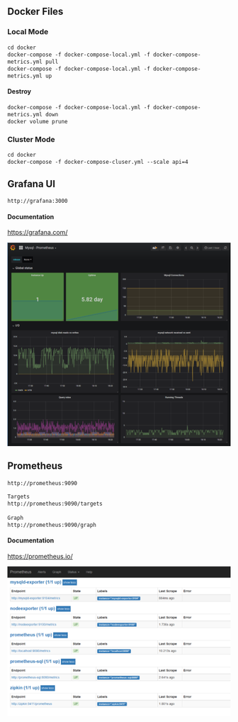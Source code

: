 ## Docker Files 

### Local Mode 
```
cd docker
docker-compose -f docker-compose-local.yml -f docker-compose-metrics.yml pull
docker-compose -f docker-compose-local.yml -f docker-compose-metrics.yml up
```

#### Destroy
```
docker-compose -f docker-compose-local.yml -f docker-compose-metrics.yml down
docker volume prune
```

### Cluster Mode
```
cd docker
docker-compose -f docker-compose-cluser.yml --scale api=4
```

## Grafana UI

```
http://grafana:3000
```

#### Documentation
https://grafana.com/


![](../assets/grafana.png)


## Prometheus

```
http://prometheus:9090
```
```
Targets
http://prometheus:9090/targets

Graph
http://prometheus:9090/graph

```
#### Documentation
https://prometheus.io/

![](../assets/prometheus.png)

